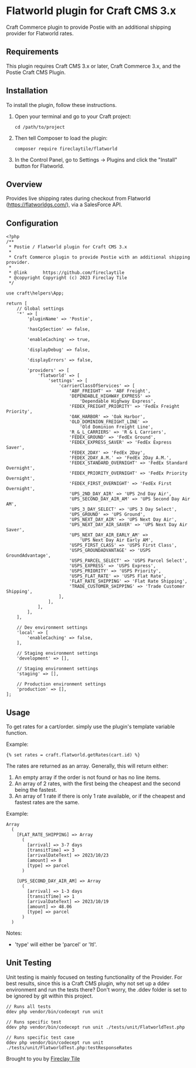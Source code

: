 # Flatworld plugin for Craft CMS 3.x

Craft Commerce plugin to provide Postie with an additional shipping provider for Flatworld rates.

## Requirements

This plugin requires Craft CMS 3.x or later, Craft Commerce 3.x, and the Postie Craft CMS Plugin.

## Installation

To install the plugin, follow these instructions.

1.  Open your terminal and go to your Craft project:

        cd /path/to/project

2.  Then tell Composer to load the plugin:

        composer require fireclaytile/flatworld

3.  In the Control Panel, go to Settings → Plugins and click the "Install" button for Flatworld.

## Overview

Provides live shipping rates during checkout from Flatworld (https://flatworldgs.com/), via a SalesForce API.

## Configuration

```
<?php
/**
 * Postie / Flatworld plugin for Craft CMS 3.x
 *
 * Craft Commerce plugin to provide Postie with an additional shipping provider.
 *
 * @link      https://github.com/fireclaytile
 * @copyright Copyright (c) 2023 Fireclay Tile
 */

use craft\helpers\App;

return [
    // Global settings
    '*' => [
        'pluginName' => 'Postie',

        'hasCpSection' => false,

        'enableCaching' => true,

        'displayDebug' => false,

        'displayErrors' => false,

        'providers' => [
            'flatworld' => [
                'settings' => [
                    'carrierClassOfServices' => [
                        'ABF_FREIGHT' => 'ABF Freight',
                        'DEPENDABLE_HIGHWAY_EXPRESS' =>
                            'Dependable Highway Express',
                        'FEDEX_FREIGHT_PRIORITY' => 'FedEx Freight Priority',
                        'OAK_HARBOR' => 'Oak Harbor',
                        'OLD_DOMINION_FREIGHT_LINE' =>
                            'Old Dominion Freight Line',
                        'R_&_L_CARRIERS' => 'R & L Carriers',
                        'FEDEX_GROUND' => 'FedEx Ground',
                        'FEDEX_EXPRESS_SAVER' => 'FedEx Express Saver',
                        'FEDEX_2DAY' => 'FedEx 2Day',
                        'FEDEX_2DAY_A.M.' => 'FedEx 2Day A.M.',
                        'FEDEX_STANDARD_OVERNIGHT' => 'FedEx Standard Overnight',
                        'FEDEX_PRIORITY_OVERNIGHT' => 'FedEx Priority Overnight',
                        'FEDEX_FIRST_OVERNIGHT' => 'FedEx First Overnight',
                        'UPS_2ND_DAY_AIR' => 'UPS 2nd Day Air',
                        'UPS_SECOND_DAY_AIR_AM' => 'UPS Second Day Air AM',
                        'UPS_3_DAY_SELECT' => 'UPS 3 Day Select',
                        'UPS_GROUND' => 'UPS Ground',
                        'UPS_NEXT_DAY_AIR' => 'UPS Next Day Air',
                        'UPS_NEXT_DAY_AIR_SAVER' => 'UPS Next Day Air Saver',
                        'UPS_NEXT_DAY_AIR_EARLY_AM' =>
                            'UPS Next Day Air Early AM',
                        'USPS_FIRST_CLASS' => 'USPS First Class',
                        'USPS_GROUNDADVANTAGE' => 'USPS GroundAdvantage',
                        'USPS_PARCEL_SELECT' => 'USPS Parcel Select',
                        'USPS_EXPRESS' => 'USPS Express',
                        'USPS_PRIORITY' => 'USPS Priority',
                        'USPS_FLAT_RATE' => 'USPS Flat Rate',
                        'FLAT_RATE_SHIPPING' => 'Flat Rate Shipping',
                        'TRADE_CUSTOMER_SHIPPING' => 'Trade Customer Shipping',
                    ],
                ],
            ],
        ],
    ],

    // Dev environment settings
    'local' => [
        'enableCaching' => false,
    ],

    // Staging environment settings
    'development' => [],

    // Staging environment settings
    'staging' => [],

    // Production environment settings
    'production' => [],
];
```

## Usage

To get rates for a cart/order. simply use the plugin's template variable function.

Example:

```twig
{% set rates = craft.flatworld.getRates(cart.id) %}
```

The rates are returned as an array. Generally, this will return either:

1.  An empty array if the order is not found or has no line items.
2.  An array of 2 rates, with the first being the cheapest and the second being the fastest.
3.  An array of 1 rate if there is only 1 rate available, or if the cheapest and fastest rates are the same.

Example:

```
Array
  (
    [FLAT_RATE_SHIPPING] => Array
      (
        [arrival] => 3-7 days
        [transitTime] => 3
        [arrivalDateText] => 2023/10/23
        [amount] => 8
        [type] => parcel
      )

    [UPS_SECOND_DAY_AIR_AM] => Array
      (
        [arrival] => 1-3 days
        [transitTime] => 1
        [arrivalDateText] => 2023/10/19
        [amount] => 48.06
        [type] => parcel
      )
  )
```

Notes:

-   'type' will either be 'parcel' or 'ltl'.

## Unit Testing

Unit testing is mainly focused on testing functionality of the Provider.
For best results, since this is a Craft CMS plugin, why not set up a ddev environment and run the tests there?
Don't worry, the .ddev folder is set to be ignored by git within this project.

```
// Runs all tests
ddev php vendor/bin/codecept run unit

// Runs specific test
ddev php vendor/bin/codecept run unit ./tests/unit/FlatworldTest.php

// Runs specific test case
ddev php vendor/bin/codecept run unit ./tests/unit/FlatworldTest.php:testResponseRates
```

Brought to you by [Fireclay Tile](https://github.com/fireclaytile)
